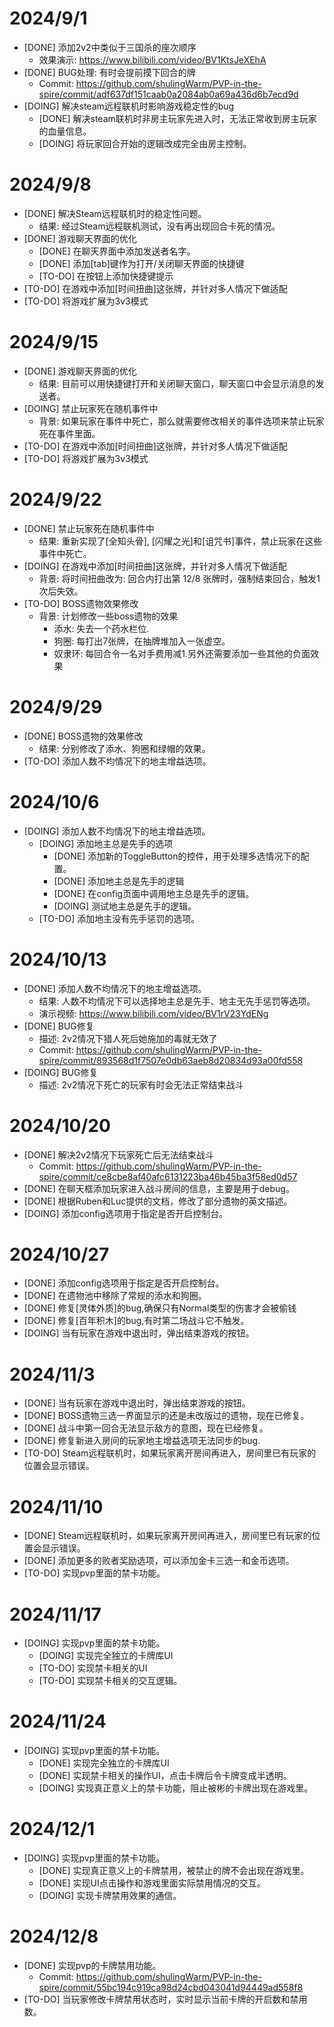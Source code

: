 # 2024/9/1

- [DONE] 添加2v2中类似于三国杀的座次顺序
    - 效果演示: https://www.bilibili.com/video/BV1KtsJeXEhA
- [DONE] BUG处理: 有时会提前摸下回合的牌
    - Commit: https://github.com/shulingWarm/PVP-in-the-spire/commit/adf637df151caab0a2084ab0a69a436d6b7ecd9d
- [DOING] 解决steam远程联机时影响游戏稳定性的bug
    - [DONE] 解决steam联机时非房主玩家先进入时，无法正常收到房主玩家的血量信息。
    - [DOING] 将玩家回合开始的逻辑改成完全由房主控制。

# 2024/9/8

- [DONE] 解决Steam远程联机时的稳定性问题。
    - 结果: 经过Steam远程联机测试，没有再出现回合卡死的情况。
- [DONE] 游戏聊天界面的优化
    - [DONE] 在聊天界面中添加发送者名字。
    - [DONE] 添加[tab]键作为打开/关闭聊天界面的快捷键
    - [TO-DO] 在按钮上添加快捷键提示
- [TO-DO] 在游戏中添加[时间扭曲]这张牌，并针对多人情况下做适配
- [TO-DO] 将游戏扩展为3v3模式

# 2024/9/15

- [DONE] 游戏聊天界面的优化
    - 结果: 目前可以用快捷键打开和关闭聊天窗口，聊天窗口中会显示消息的发送者。
- [DOING] 禁止玩家死在随机事件中
    - 背景: 如果玩家在事件中死亡，那么就需要修改相关的事件选项来禁止玩家死在事件里面。
- [TO-DO] 在游戏中添加[时间扭曲]这张牌，并针对多人情况下做适配
- [TO-DO] 将游戏扩展为3v3模式

# 2024/9/22

- [DONE] 禁止玩家死在随机事件中
    - 结果: 重新实现了[全知头骨], [闪耀之光]和[诅咒书]事件，禁止玩家在这些事件中死亡。
- [DOING] 在游戏中添加[时间扭曲]这张牌，并针对多人情况下做适配
    - 背景: 将时间扭曲改为: 回合内打出第 12/8 张牌时，强制结束回合，触发1次后失效。
- [TO-DO] BOSS遗物效果修改
    - 背景: 计划修改一些boss遗物的效果
        - 添水: 失去一个药水栏位.
        - 狗圈: 每打出7张牌，在抽牌堆加入一张虚空。
        - 奴隶环: 每回合令一名对手费用减1.另外还需要添加一些其他的负面效果

# 2024/9/29

- [DONE] BOSS遗物的效果修改
    - 结果: 分别修改了添水、狗圈和绿帽的效果。
- [TO-DO] 添加人数不均情况下的地主增益选项。

# 2024/10/6

- [DOING] 添加人数不均情况下的地主增益选项。
    - [DOING] 添加地主总是先手的选项
        - [DONE] 添加新的ToggleButton的控件，用于处理多选情况下的配置。
        - [DONE] 添加地主总是先手的逻辑
        - [DONE] 在config页面中调用地主总是先手的逻辑。
        - [DOING] 测试地主总是先手的逻辑。
    - [TO-DO] 添加地主没有先手惩罚的选项。

# 2024/10/13

- [DONE] 添加人数不均情况下的地主增益选项。
    - 结果: 人数不均情况下可以选择地主总是先手、地主无先手惩罚等选项。
    - 演示视频: https://www.bilibili.com/video/BV1rV23YdENg
- [DONE] BUG修复
    - 描述: 2v2情况下猎人死后她施加的毒就无效了
    - Commit: https://github.com/shulingWarm/PVP-in-the-spire/commit/893568d1f7507e0db63aeb8d20834d93a00fd558
- [DOING] BUG修复
    - 描述: 2v2情况下死亡的玩家有时会无法正常结束战斗

# 2024/10/20
- [DONE] 解决2v2情况下玩家死亡后无法结束战斗
    - Commit: https://github.com/shulingWarm/PVP-in-the-spire/commit/ce8cbe8af40afc6131223ba46b45ba3f58ed0d57
- [DONE] 在聊天框添加玩家进入战斗房间的信息，主要是用于debug。
- [DONE] 根据Ruben和Luc提供的文档，修改了部分遗物的英文描述。
- [DOING] 添加config选项用于指定是否开启控制台。

# 2024/10/27
- [DONE] 添加config选项用于指定是否开启控制台。
- [DONE] 在遗物池中移除了常规的添水和狗圈。
- [DONE] 修复[灵体外质]的bug,确保只有Normal类型的伤害才会被偷钱
- [DONE] 修复[百年积木]的bug,有时第二场战斗它不触发。
- [DOING] 当有玩家在游戏中退出时，弹出结束游戏的按钮。

# 2024/11/3
- [DONE] 当有玩家在游戏中退出时，弹出结束游戏的按钮。
- [DONE] BOSS遗物三选一界面显示的还是未改版过的遗物，现在已修复。
- [DONE] 战斗中第一回合无法显示敌方的意图，现在已经修复。
- [DONE] 修复新进入房间的玩家地主增益选项无法同步的bug.
- [TO-DO] Steam远程联机时，如果玩家离开房间再进入，房间里已有玩家的位置会显示错误。

# 2024/11/10
- [DONE] Steam远程联机时，如果玩家离开房间再进入，房间里已有玩家的位置会显示错误。
- [DONE] 添加更多的败者奖励选项，可以添加金卡三选一和金币选项。
- [TO-DO] 实现pvp里面的禁卡功能。

# 2024/11/17
- [DOING] 实现pvp里面的禁卡功能。
    - [DOING] 实现完全独立的卡牌库UI
    - [TO-DO] 实现禁卡相关的UI
    - [TO-DO] 实现禁卡相关的交互逻辑。

# 2024/11/24
- [DOING] 实现pvp里面的禁卡功能。
    - [DONE] 实现完全独立的卡牌库UI
    - [DONE] 实现禁卡相关的操作UI，点击卡牌后令卡牌变成半透明。
    - [DOING] 实现真正意义上的禁卡功能，阻止被彬的卡牌出现在游戏里。

# 2024/12/1
- [DOING] 实现pvp里面的禁卡功能。
    - [DONE] 实现真正意义上的卡牌禁用，被禁止的牌不会出现在游戏里。
    - [DONE] 实现UI点击操作和游戏里面实际禁用情况的交互。
    - [DOING] 实现卡牌禁用效果的通信。

# 2024/12/8
- [DONE] 实现pvp的卡牌禁用功能。
    - Commit: https://github.com/shulingWarm/PVP-in-the-spire/commit/55bc194c919ca98d24cbd043041d94449ad558f8
- [TO-DO] 当玩家修改卡牌禁用状态时，实时显示当前卡牌的开启数和禁用数。